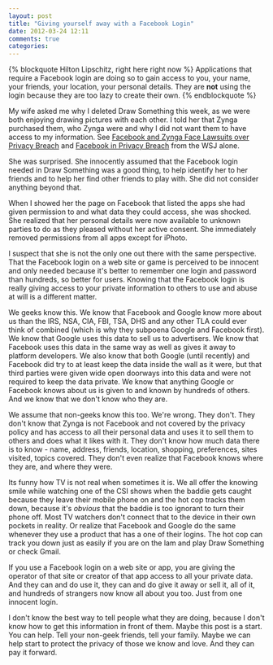 ```yaml
---
layout: post
title: "Giving yourself away with a Facebook Login"
date: 2012-03-24 12:11
comments: true
categories: 
---
```


{% blockquote Hilton Lipschitz, right here right now %}
Applications that require a Facebook login are doing so to gain access to you, your name, your friends, your location, your personal details. They are <strong>not</strong> using the login because they are too lazy to create their own.
{% endblockquote %}

My wife asked me why I deleted Draw Something this week, as we were both enjoying drawing pictures with each other. I told her that Zynga purchased them, who Zynga were and why I did not want them to have access to my information. See [Facebook and Zynga Face Lawsuits over Privacy Breach](http://blogs.wsj.com/digits/2010/10/19/facebook-and-zynga-face-lawsuits-over-privacy-breach/) and [Facebook in Privacy Breach](http://online.wsj.com/article/SB10001424052702304772804575558484075236968.html?mod=wsj_share_twitter) from the WSJ alone.

She was surprised. She innocently assumed that the Facebook login needed in Draw Something was a good thing, to help identify her to her friends and to help her find other friends to play with. She did not consider anything beyond that.

When I showed her the page on Facebook that listed the apps she had given permission to and what data they could access, she was shocked. She realized that her personal details were now available to unknown parties to do as they pleased without her active consent. She immediately removed permissions from all apps except for iPhoto.

I suspect that she is not the only one out there with the same perspective. That the Facebook login on a web site or game is perceived to be innocent and only needed because it's better to remember one login and password than hundreds, so better for users. Knowing that the Facebook login is really giving access to your private information to others to use and abuse at will is a different matter.

We geeks know this. We know that Facebook and Google know more about us than the IRS, NSA, CIA, FBI, TSA, DHS and any other TLA could ever think of combined (which is why they subpoena Google and Facebook first). We know that Google uses this data to sell us to advertisers. We know that Facebook uses this data in the same way as well as gives it away to platform developers. We also know that both Google (until recently) and Facebook did try to at least keep the data inside the wall as it were, but that third parties were given wide open doorways into this data and were not required to keep the data private. We know that anything Google or Facebook knows about us is given to and known by hundreds of others. And we know that we don't know who they are.

We assume that non-geeks know this too. We're wrong. They don't. They don't know that Zynga is not Facebook and not covered by the privacy policy and has access to all their personal data and uses it to sell them to others and does what it likes with it. They don't know how much data there is to know - name, address, friends, location, shopping, preferences, sites visited, topics covered. They don't even realize that Facebook knows where they are, and where they were. 

Its funny how TV is not real when sometimes it is. We all offer the knowing smile while watching one of the CSI shows when the baddie gets caught because they leave their mobile phone on and the hot cop tracks them down, because it's *obvious* that the baddie is too ignorant to turn their phone off. Most TV watchers don't connect that to the device in their own pockets in reality. Or realize that Facebook and Google do the same whenever they use a product that has a one of their logins. The hot cop can track you down just as easily if you are on the lam and play Draw Something or check Gmail.

If you use a Facebook login on a web site or app, you are giving the operator of that site or creator of that app access to all your private data. And they can and do use it, they can and do give it away or sell it, all of it, and hundreds of strangers now know all about you too. Just from one innocent login.

I don't know the best way to tell people what they are doing, because I don't know how to get this information in front of them. Maybe this post is a start. You can help. Tell your non-geek friends, tell your family. Maybe we can help start to protect the privacy of those we know and love. And they can pay it forward.
